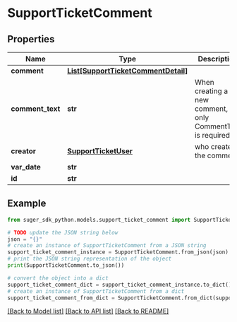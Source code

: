 # SupportTicketComment


## Properties

Name | Type | Description | Notes
------------ | ------------- | ------------- | -------------
**comment** | [**List[SupportTicketCommentDetail]**](SupportTicketCommentDetail.md) |  | [optional] 
**comment_text** | **str** | When creating a new comment, only CommentText is required. | [optional] 
**creator** | [**SupportTicketUser**](SupportTicketUser.md) | who created the comment | [optional] 
**var_date** | **str** |  | [optional] 
**id** | **str** |  | [optional] 

## Example

```python
from suger_sdk_python.models.support_ticket_comment import SupportTicketComment

# TODO update the JSON string below
json = "{}"
# create an instance of SupportTicketComment from a JSON string
support_ticket_comment_instance = SupportTicketComment.from_json(json)
# print the JSON string representation of the object
print(SupportTicketComment.to_json())

# convert the object into a dict
support_ticket_comment_dict = support_ticket_comment_instance.to_dict()
# create an instance of SupportTicketComment from a dict
support_ticket_comment_from_dict = SupportTicketComment.from_dict(support_ticket_comment_dict)
```
[[Back to Model list]](../README.md#documentation-for-models) [[Back to API list]](../README.md#documentation-for-api-endpoints) [[Back to README]](../README.md)


